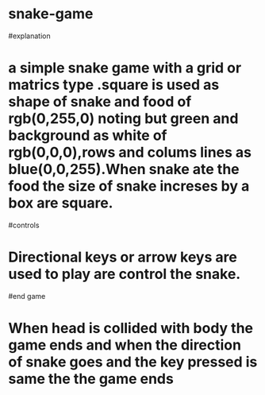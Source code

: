 # snake-game
#explanation
# a simple snake game with a grid or matrics type .square is used as shape of snake and food of rgb(0,255,0) noting but green and background as white of rgb(0,0,0),rows and colums lines as blue(0,0,255).When snake ate the food the size of snake increses  by a box are square.
#controls
# Directional keys or arrow keys are used to play are control the snake.
#end game
# When head is collided with body the game ends and when the direction of snake goes and the key pressed is same the the game ends
